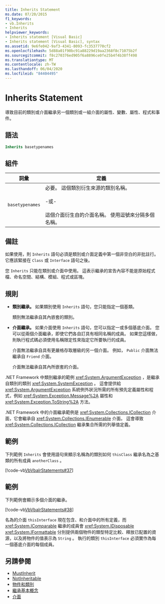 ```yaml
---
title: Inherits Statement
ms.date: 07/20/2015
f1_keywords:
- vb.Inherits
- Inherits
helpviewer_keywords:
- Inherits statement [Visual Basic]
- Inherits statement [Visual Basic], syntax
ms.assetid: 9e6fe042-9af3-4341-8093-fc3537770cf2
ms.openlocfilehash: 5d88a01f90bc91a88229d19aa2368f8c71075b2f
ms.sourcegitcommit: f8c270376ed905f6a8896ce0fe25b4f4b38ff498
ms.translationtype: MT
ms.contentlocale: zh-TW
ms.lasthandoff: 06/04/2020
ms.locfileid: "84404495"
---
```

# <a name="inherits-statement"></a>Inherits Statement
導致目前的類別或介面繼承另一個類別或一組介面的屬性、變數、屬性、程式和事件。  
  
## <a name="syntax"></a>語法  
  
```vb  
Inherits basetypenames  
```  
  
## <a name="parts"></a>組件  
  
|詞彙|定義|  
|---|---|  
|`basetypenames`|必要。 這個類別衍生來源的類別名稱。<br /><br /> -或-<br /><br /> 這個介面衍生自的介面名稱。 使用逗號來分隔多個名稱。|  
  
## <a name="remarks"></a>備註  
 如果使用，則 `Inherits` 語句必須是類別或介面定義中第一個非空白的非批註行。 它應該緊接在 `Class` 或 `Interface` 語句之後。  
  
 您 `Inherits` 只能在類別或介面中使用。 這表示繼承的宣告內容不能是原始程式檔、命名空間、結構、模組、程式或區塊。  
  
## <a name="rules"></a>規則  
  
- **類別繼承。** 如果類別使用 `Inherits` 語句，您只能指定一個基類。  
  
     類別無法繼承自其內嵌套的類別。  
  
- **介面繼承。** 如果介面使用 `Inherits` 語句，您可以指定一或多個基底介面。 您可以從兩個介面繼承，即使它們各自訂具有相同名稱的成員。 如果您這樣做，則執行程式碼必須使用名稱限定性來指定它所要執行的成員。  
  
     介面無法繼承自具有更嚴格存取層級的另一個介面。 例如， `Public` 介面無法繼承自 `Friend` 介面。  
  
     介面無法繼承自其內所嵌套的介面。  
  
 .NET Framework 中類別繼承的範例 <xref:System.ArgumentException> ，是繼承自類別的類別 <xref:System.SystemException> 。 這會提供給 <xref:System.ArgumentException> 系統例外狀況所需的所有預先定義屬性和程式，例如 <xref:System.Exception.Message%2A> 屬性和 <xref:System.Exception.ToString%2A> 方法。  
  
 .NET Framework 中的介面繼承範例是 <xref:System.Collections.ICollection> 介面，它會繼承自 <xref:System.Collections.IEnumerable> 介面。 這會導致 <xref:System.Collections.ICollection> 繼承集合所需的列舉值定義。  
  
## <a name="example"></a>範例  
 下列範例 `Inherits` 會使用語句來顯示名稱為的類別如何 `thisClass` 繼承名為之基類的所有成員 `anotherClass` 。  
  
 [!code-vb[VbVbalrStatements#37](~/samples/snippets/visualbasic/VS_Snippets_VBCSharp/VbVbalrStatements/VB/Class1.vb#37)]  
  
## <a name="example"></a>範例  
 下列範例會顯示多個介面的繼承。  
  
 [!code-vb[VbVbalrStatements#38](~/samples/snippets/visualbasic/VS_Snippets_VBCSharp/VbVbalrStatements/VB/Class1.vb#38)]  
  
 名為的介面 `thisInterface` 現在包含、和介面中的所有定義，而 <xref:System.IComparable> 繼承的成員會 <xref:System.IDisposable> <xref:System.IFormattable> 分別提供兩個物件的類型特定比較、釋放已配置的資源，以及將物件的值表示為 `String` 。 執行的類別 `thisInterface` 必須實作為每一個基底介面的每個成員。  
  
## <a name="see-also"></a>另請參閱

- [MustInherit](../modifiers/mustinherit.md)
- [NotInheritable](../modifiers/notinheritable.md)
- [物件和類別](../../programming-guide/language-features/objects-and-classes/index.md)
- [繼承基本概念](../../programming-guide/language-features/objects-and-classes/inheritance-basics.md)
- [介面](../../programming-guide/language-features/interfaces/index.md)
